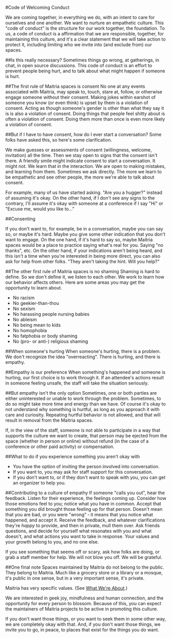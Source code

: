 #Code of Welcoming Conduct

We are coming together, in everything we do, with an intent to care for ourselves and one another. We want to nurture an empathetic culture. This "code of conduct" is the structure for our work together, the foundation. To us, a code of conduct is a affirmation that we are responsible, together, for maintaining this culture, and it's a clear statement that we will take action to protect it, including limiting who we invite into (and exclude from) our spaces.

##Is this really necessary?
Sometimes things go wrong, at gatherings, in chat, in open source discussions. This code of conduct is an effort to prevent people being hurt, and to talk about what might happen if someone is hurt.

##The first rule of Maitria spaces is consent
No one at any events associated with Maitria, may speak to, touch, stare at, follow, or otherwise engage someone without their consent. Making jokes within earshot of someone you know (or even think) is upset by them is a violation of consent. Acting as though someone's gender is other than what they say it is is also a violation of consent. Doing things that people feel shitty about is often a violation of consent. Doing them more than once is even more likely a violation of consent.
  
##But if I have to have consent, how do I ever start a conversation?
Some folks have asked this, so here's some clarification.

We make guesses or assessments of consent (willingness, welcome, invitation) all the time. Then we stay open to signs that the consent isn't there. A friendly smile might indicate consent to start a conversation. It might not. We learn that in the interaction. We are open to making mistakes, and learning from them. Sometimes we ask directly. The more we learn to be empathetic and see other people, the more we're able to talk about consent.

For example, many of us have started asking. "Are you a hugger?" instead of assuming it's okay. On the other hand, if I don't see any signs to the contrary, I'll assume it's okay with someone at a conference if I say "Hi" or "Excuse me, would you like to..."

##Consenting

If you don't want to, for example, be in a conversation, maybe you can say so, or maybe it's hard. Maybe you give some other indication that you don't want to engage. On the one hand, if it's hard to say so, maybe Maitria spaces would be a place to practice saying what's real for you. Saying "no thanks", etc. On the other hand, if your indications aren't being heard, and this isn't a time when you're interested in being more direct, you can also ask for help from other folks. "They aren't taking the hint. Will you help?" 

##The other first rule of Maitria spaces is no shaming
Shaming is hard to define. So we don't define it, we listen to each other. We work to learn how our behavior affects others. Here are some areas you may get the opportunity to learn about.

- No racism
- No geekier-than-thou
- No sexism
- No harassing people nursing babies
- No ableism
- No being mean to kids
- No homophobia
- No fatphobia or body shaming
- No (pro- or anti-) religious shaming

##When someone's hurting
When someone's hurting, there is a problem. We don't recognize the idea "overreacting". There is hurting, and there is empathy.

##Empathy is our preference
When something's happened and someone is hurting, our first choice is to work through it. If an attendee's actions result in someone feeling unsafe, the staff will take the situation seriously.
  
##But empathy isn't the only option
Sometimes, one or both parties are either uninterested or unable to work through the problem. Sometimes, to do so might take more time and energy than we have. Of course it's okay to not understand why something is hurtful, as long as you approach it with care and curiosity. Repeating hurtful behavior is not allowed, and that will result in removal from the Maitria spaces.

If, in the view of the staff, someone is not able to participate in a way that supports the culture we want to create, that person may be ejected from the space (whether in person or online) without refund (in the case of a conference or other paid activity) or compensation.

##What to do if you experience something you aren't okay with

- You have the option of inviting the person involved into conversation.
- If you want to, you may ask for staff support for this conversation.
- If you don't want to, or if they don't want to speak with you, you can get an organizer to help you.
  
##Contributing to a culture of empathy
If someone "calls you out", hear the feedback. Listen for their experience, the feelings coming up. Consider how those emotions feel to you; notice what you have in common. Accept that something you did brought those feeling up for that person. Doesn't mean that you are bad, or you were "wrong" &dash; it means that you notice what happened, and accept it. Receive the feedback, and whatever clarifications they're _happy_ to provide, and then in private, mull them over. Ask friends questions, and decide for yourself what resonates with you and what doesn't, and what actions you want to take in response. Your values and your growth belong to you, and no one else.

If you see something that seems off or scary, ask how folks are doing, or grab a staff member for help. We will not blow you off. We will be grateful.

##One final note
Spaces maintained by Maitria do not belong to the public. They belong to Maitria. Much like a grocery store or a library or a mosque, it's public in one sense, but in a very important sense, it's private.

Maitria has very specific values. (See [What We're About](http://maitria.com/#about).)

We are interested in geek joy, mindfulness and human connection, and the opportunity for every person to blossom. Because of this, you can expect the maintainers of Maitria projects to be active in promoting this culture.

If you don't want those things, or you want to seek them in some other way, we are completely okay with that. And, if you don't want those things, we invite you to go, in peace, to places that exist for the things you do want.
